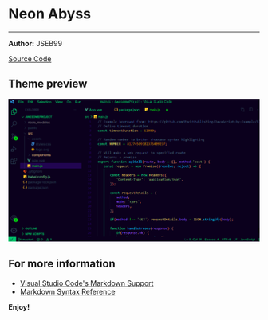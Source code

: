 # Neon Abyss

---

**Author:** JSEB99

[Source Code](https://github.com/JSEB99/neon-abyss)

## Theme preview

![theme-preview](./images/theme-preview.png)

## For more information

* [Visual Studio Code's Markdown Support](http://code.visualstudio.com/docs/languages/markdown)
* [Markdown Syntax Reference](https://help.github.com/articles/markdown-basics/)

**Enjoy!**

